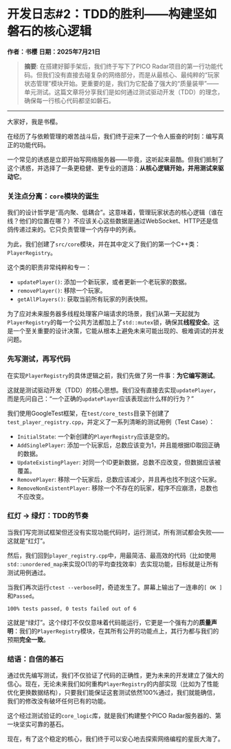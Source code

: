 # 开发日志#2：TDD的胜利——构建坚如磐石的核心逻辑

**作者：书樱**
**日期：2025年7月21日**

> **摘要**: 在搭建好脚手架后，我们终于写下了PICO Radar项目的第一行功能代码。但我们没有直接去碰复杂的网络部分，而是从最核心、最纯粹的“玩家状态管理”模块开始。更重要的是，我们为它配备了强大的“质量装甲”——单元测试。这篇文章将分享我们是如何通过测试驱动开发（TDD）的理念，确保每一行核心代码都坚如磐石。

---

大家好，我是书樱。

在经历了与依赖管理的艰苦战斗后，我们终于迎来了一个令人振奋的时刻：编写真正的功能代码。

一个常见的诱惑是立即开始写网络服务器——毕竟，这听起来最酷。但我们抵制了这个诱惑，并选择了一条更稳健、更专业的道路：**从核心逻辑开始，并用测试来驱动它**。

### 关注点分离：`core`模块的诞生

我们的设计哲学是“高内聚、低耦合”。这意味着，管理玩家状态的核心逻辑（谁在线？他们的位置在哪？）不应该关心这些数据是通过WebSocket、HTTP还是信鸽传递过来的。它只负责管理一个内存中的列表。

为此，我们创建了`src/core`模块，并在其中定义了我们的第一个C++类：`PlayerRegistry`。

这个类的职责非常纯粹和专一：
-   `updatePlayer()`: 添加一个新玩家，或者更新一个老玩家的数据。
-   `removePlayer()`: 移除一个玩家。
-   `getAllPlayers()`: 获取当前所有玩家的列表快照。

为了应对未来服务器多线程处理客户端请求的场景，我们从第一天起就为`PlayerRegistry`的每一个公共方法都加上了`std::mutex`锁，确保其**线程安全**。这是一个至关重要的设计决策，它能从根本上避免未来可能出现的、极难调试的并发问题。

### 先写测试，再写代码

在实现`PlayerRegistry`的具体逻辑之前，我们先做了另一件事：**为它编写测试**。

这就是测试驱动开发（TDD）的核心思想。我们没有直接去实现`updatePlayer`，而是先问自己：“一个正确的`updatePlayer`应该表现出什么样的行为？”

我们使用GoogleTest框架，在`test/core_tests`目录下创建了`test_player_registry.cpp`，并定义了一系列清晰的测试用例（Test Case）：

-   `InitialState`: 一个新创建的`PlayerRegistry`应该是空的。
-   `AddSinglePlayer`: 添加一个玩家后，总数应该变为1，并且能根据ID取回正确的数据。
-   `UpdateExistingPlayer`: 对同一个ID更新数据，总数不应改变，但数据应该被覆盖。
-   `RemovePlayer`: 移除一个玩家后，总数应该减少，并且再也找不到这个玩家。
-   `RemoveNonExistentPlayer`: 移除一个不存在的玩家，程序不应崩溃，总数也不应改变。

### 红灯 -> 绿灯：TDD的节奏

当我们写完测试框架但还没有实现功能代码时，运行测试，所有测试都会失败——这就是“红灯”。

然后，我们回到`player_registry.cpp`中，用最简洁、最高效的代码（比如使用`std::unordered_map`来实现O(1)的平均查找效率）去实现功能，目标就是让所有测试用例通过。

当我们再次运行`ctest --verbose`时，奇迹发生了。屏幕上输出了一连串的`[ OK ]`和`Passed`。

```
100% tests passed, 0 tests failed out of 6
```

这就是“绿灯”。这个绿灯不仅仅意味着代码能运行，它更是一个强有力的**质量声明**：我们的`PlayerRegistry`模块，在其所有公开的功能点上，其行为都与我们的预期**完全一致**。

### 结语：自信的基石

通过优先编写测试，我们不仅验证了代码的正确性，更为未来的开发建立了强大的信心。现在，无论未来我们如何重构`PlayerRegistry`的内部实现（比如为了性能优化更换数据结构），只要我们能保证这套测试依然100%通过，我们就能确信，我们的修改没有破坏任何已有的功能。

这个经过测试验证的`core_logic`库，就是我们构建整个PICO Radar服务器的、第一块坚实可靠的基石。

现在，有了这个稳定的核心，我们终于可以安心地去探索网络编程的星辰大海了。
